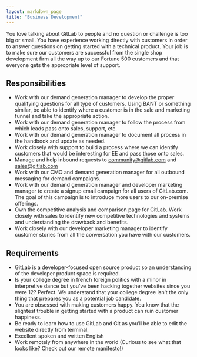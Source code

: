 ```yaml
---
layout: markdown_page
title: "Business Development"
---
```


You love talking about GitLab to people and no question or challenge is too big or small. You have experience working directly with customers in order to answer questions on getting started with a technical product. Your job is to make sure our customers are successful from the single shop development firm all the way up to our Fortune 500 customers and that everyone gets the appropriate level of support.

## Responsibilities
* Work with our demand generation manager to develop the proper qualifying questions for all type of customers. Using BANT or something similar, be able to identify where a customer is in the sale and marketing funnel and take the appropriate action.
* Work with our demand generation manager to follow the process from which leads pass onto sales, support, etc.
* Work with our demand generation manager to document all process in the handbook and update as needed.
* Work closely with support to build a process where we can identify customers that would be interesting for EE and pass those onto sales.
* Manage and help inbound requests to community@gitlab.com and sales@gitlab.com
* Work with our CMO and demand generation manager for all outbound messaging for demand campaigns.
* Work with our demand generation manager and developer marketing manager to create a signup email campaign for all users of GitLab.com. The goal of this campaign is to introduce more users to our on-premise offerings.
* Own the competitive analysis and comparison page for GitLab. Work closely with sales to identify new competitive technologies and systems and understanding the drawback and benefits.
* Work closely with our developer marketing manager to identify customer stories from all the conversation you have with our customers.

## Requirements  
* GitLab is a developer-focused open source product so an understanding of the developer product space is required.
* Is your college degree in french foreign politics with a minor in interpretive dance but you’ve been hacking together websites since you were 12? Perfect. We understand that your college degree isn’t the only thing that prepares you as a potential job candidate.
* You are obsessed with making customers happy. You know that the slightest trouble in getting started with a product can ruin customer happiness.
* Be ready to learn how to use GitLab and Git as you’ll be able to edit the website directly from terminal.  
* Excellent spoken and written English
* Work remotely from anywhere in the world (Curious to see what that looks like? Check out our remote manifesto!)
